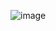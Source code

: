 



![image](https://github.com/Omegapy/Omegapy/assets/121726699/d49fcb85-dfb8-4386-b26f-114b859cca32)

